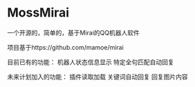 # MossMirai
一个开源的，简单的，基于Mirai的QQ机器人软件

项目基于https://github.com/mamoe/mirai

目前已有的功能：
机器人状态信息显示
特定全句匹配自动回复

未来计划加入的功能：
插件读取加载
关键词自动回复
回复图片内容
